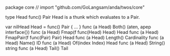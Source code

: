 package core // import "github.com/GoLangsam/anda/twos/core"

type Head func() Pair
    Head is a thunk which evaluates to a Pair.


var nilHead Head = func() Pair { ... }
func (a Head) Both() (aten, apep interface{})
func (a Head) Fmap(f func(Head) Head) Head
func (a Head) FmapPair(f func(Pair) Pair) Head
func (a Head) Length() Cardinality
func (a Head) Name() ID
func (a Head) Of(index Index) Head
func (a Head) String() string
func (a Head) Tail() Tail
